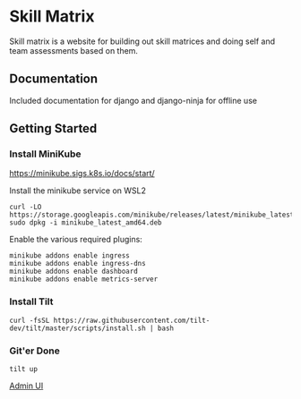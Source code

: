 # Skill Matrix

Skill matrix is a website for building out skill matrices and doing self and team assessments based on them.

## Documentation

Included documentation for django and django-ninja for offline use

## Getting Started

### Install MiniKube

https://minikube.sigs.k8s.io/docs/start/

Install the minikube service on WSL2

```
curl -LO https://storage.googleapis.com/minikube/releases/latest/minikube_latest_amd64.deb
sudo dpkg -i minikube_latest_amd64.deb
```

Enable the various required plugins:

```
minikube addons enable ingress
minikube addons enable ingress-dns
minikube addons enable dashboard
minikube addons enable metrics-server
```

### Install Tilt

```
curl -fsSL https://raw.githubusercontent.com/tilt-dev/tilt/master/scripts/install.sh | bash
```

### Git'er Done

```
tilt up
```

[Admin UI](./files/admin_ui.png, "The Admin UI")